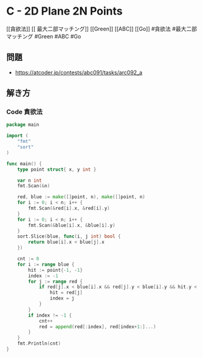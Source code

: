 # C - 2D Plane 2N Points
[[貪欲法]] [[ 最大二部マッチング]] [[Green]] [[ABC]] [[Go]]
#貪欲法 #最大二部マッチング #Green #ABC #Go 

## 問題
- https://atcoder.jp/contests/abc091/tasks/arc092_a

## 解き方
### Code 貪欲法
```go
package main

import (
	"fmt"
	"sort"
)

func main() {
	type point struct{ x, y int }

	var n int
	fmt.Scan(&n)

	red, blue := make([]point, n), make([]point, n)
	for i := 0; i < n; i++ {
		fmt.Scan(&red[i].x, &red[i].y)
	}
	for i := 0; i < n; i++ {
		fmt.Scan(&blue[i].x, &blue[i].y)
	}
	sort.Slice(blue, func(i, j int) bool {
		return blue[i].x < blue[j].x
	})

	cnt := 0
	for i := range blue {
		hit := point{-1, -1}
		index := -1
		for j := range red {
			if red[j].x < blue[i].x && red[j].y < blue[i].y && hit.y < red[j].y {
				hit = red[j]
				index = j
			}
		}
		if index != -1 {
			cnt++
			red = append(red[:index], red[index+1:]...)
		}
	}
	fmt.Println(cnt)
}
```